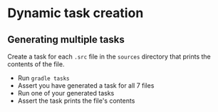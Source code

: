 # Dynamic task creation

## Generating multiple tasks

Create a task for each `.src` file in the `sources` directory that prints the contents of the file.

- Run `gradle tasks`
- Assert you have generated a task for all 7 files
- Run one of your generated tasks
- Assert the task prints the file's contents
